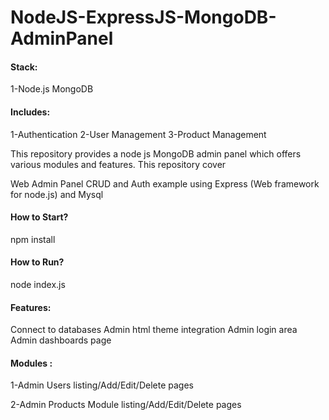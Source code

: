# NodeJS-ExpressJS-MongoDB-AdminPanel

#### Stack:
1-Node.js
MongoDB

#### Includes:

1-Authentication
2-User Management
3-Product Management

 
This repository provides a node js MongoDB admin panel which offers various modules and features. This repository cover

Web Admin Panel CRUD and Auth example using Express (Web framework for node.js) and Mysql

#### How to Start?

npm install

#### How to Run?

node index.js

#### Features:

Connect to databases
Admin html theme integration
Admin login area
Admin dashboards page

#### Modules :

1-Admin Users listing/Add/Edit/Delete pages


2-Admin Products Module listing/Add/Edit/Delete pages
